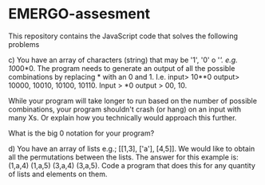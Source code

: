 # EMERGO-assesment

This repository contains the JavaScript code that solves the following problems

c) You have an array of characters (string) that may be '1', '0' o '*'. e.g. 10*00*0. The
program needs to generate an output of all the possible combinations by replacing * with
an 0 and 1. I.e. input> 10**0 output> 10000, 10010, 10100, 10110. Input > *0 output >
00, 10.

While your program will take longer to run based on the number of possible combinations,
your program shouldn't crash (or hang) on an input with many Xs. Or explain how you
technically would approach this further.

What is the big 0 notation for your program?

d) You have an array of lists e.g.; [[1,3], ['a'], [4,5]]. We would like to obtain all the
permutations between the lists. The answer for this example is: (1,a,4) (1,a,5) (3,a,4)
(3,a,5). Code a program that does this for any quantity of lists and elements on them.
